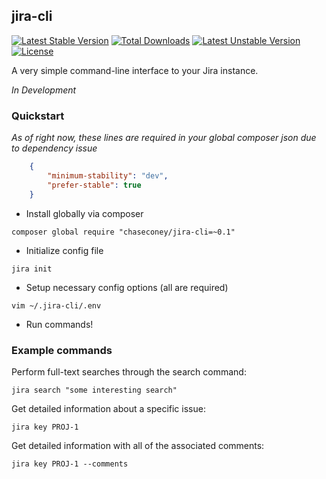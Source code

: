 ## jira-cli

[![Latest Stable Version](https://poser.pugx.org/chaseconey/jira-cli/v/stable)](https://packagist.org/packages/chaseconey/jira-cli) [![Total Downloads](https://poser.pugx.org/chaseconey/jira-cli/downloads)](https://packagist.org/packages/chaseconey/jira-cli) [![Latest Unstable Version](https://poser.pugx.org/chaseconey/jira-cli/v/unstable)](https://packagist.org/packages/chaseconey/jira-cli) [![License](https://poser.pugx.org/chaseconey/jira-cli/license)](https://packagist.org/packages/chaseconey/jira-cli)

A very simple command-line interface to your Jira instance.

*In Development*

### Quickstart

*As of right now, these lines are required in your global composer json due to dependency issue*

```json
	{
		"minimum-stability": "dev",
		"prefer-stable": true
	}
```

* Install globally via composer

`composer global require "chaseconey/jira-cli=~0.1"`

* Initialize config file

`jira init`

* Setup necessary config options (all are required)

`vim ~/.jira-cli/.env`

* Run commands!

### Example commands

Perform full-text searches through the search command:

`jira search "some interesting search"`

Get detailed information about a specific issue:

`jira key PROJ-1`

Get detailed information with all of the associated comments:

`jira key PROJ-1 --comments`
